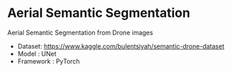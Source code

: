 # Aerial Semantic Segmentation
Aerial Semantic Segmentation from Drone images  
- Dataset: https://www.kaggle.com/bulentsiyah/semantic-drone-dataset  
- Model : UNet
- Framework : PyTorch
